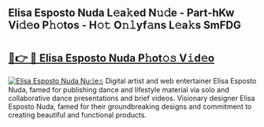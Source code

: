 ## Elisa Esposto Nuda L𝚎a𝚔ed N𝚞𝚍e - Part-hKw Vi𝚍𝚎o P𝚑𝚘tos - H𝚘𝚝 O𝚗𝚕yf𝚊ns L𝚎a𝚔s SmFDG

# <h2><a href="http://kfa81c.oniu.top/?m=Elisa+Esposto+Nuda">🔗👉 🔴 Elisa Esposto Nuda P𝚑ot𝚘𝚜 V𝚒d𝚎o</a></h2>

[![Elisa Esposto Nuda Nu𝚍e𝚜](https://i.imgur.com/0qMVB7G.gif)](http://kfa81c.oniu.top/?m=Elisa+Esposto+Nuda)
Digital artist and web entertainer Elisa Esposto Nuda, famed for publishing dance and lifestyle material via solo and collaborative dance presentations and brief videos. Visionary designer Elisa Esposto Nuda, famed for their groundbreaking designs and commitment to creating beautiful and functional products.  
